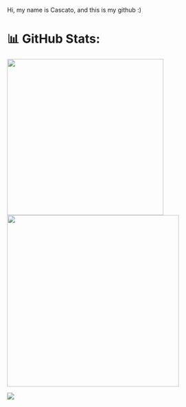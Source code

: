 Hi, my name is Cascato, and this is my github :)


# 📊 GitHub Stats:
<img src="https://github-readme-stats-wheat-two-53.vercel.app/api?username=Cascatog&theme=neon&hide_border=false&include_all_commits=false&count_private=false"  width="364px" />                    <img src="https://github-readme-streak-stats.herokuapp.com/?user=Cascato&theme=neon&hide_border=false"  width="400px" />

![](https://github-readme-stats-wheat-two-53.vercel.app/api/top-langs/?username=Cascato&theme=neon&hide_border=false&include_all_commits=false&count_private=false&layout=compact)
